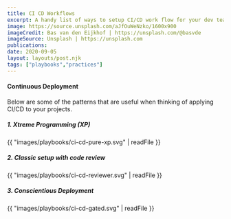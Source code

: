 ```yaml
---
title: CI CD Workflows
excerpt: A handy list of ways to setup CI/CD work flow for your dev teams.
image: https://source.unsplash.com/aJfOuWeNzko/1600x900
imageCredit: Bas van den Eijkhof | https://unsplash.com/@basvde
imageSource: Unsplash | https://unsplash.com
publications:
date: 2020-09-05
layout: layouts/post.njk
tags: ["playbooks","practices"]
---
```


#### Continuous Deployment

Below are some of the patterns that are useful when thinking of applying CI/CD to your projects.

##### 1. Xtreme Programming (XP)
 
{{ "images/playbooks/ci-cd-pure-xp.svg" | readFile }} 

##### 2. Classic setup with code review

{{ "images/playbooks/ci-cd-reviewer.svg" | readFile }}

##### 3. Conscientious Deployment

{{ "images/playbooks/ci-cd-gated.svg" | readFile }} 
